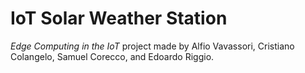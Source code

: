 # IoT Solar Weather Station

*Edge Computing in the IoT* project made by Alfio Vavassori, Cristiano Colangelo, Samuel Corecco, and Edoardo Riggio.
